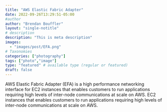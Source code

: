 ```yaml
---
title: "AWS Elastic Fabric Adapter"
date: 2022-09-26T13:29:51-05:00
#author
author: "Brendan Bouffler"
layout: "single-notitle"
# description
description: "This is meta description"
images:
  - "images/post/EFA.png"
# Taxonomies
categories: ["photography"]
tags: ["photo","image"]
type: "featured" # available type (regular or featured)
draft: false
---
```


AWS Elastic Fabric Adapter (EFA) is a high performance networking interface for EC2 instances that enables customers to run applications requiring high levels of inter-node communications at scale on AWS. EC2 instances that enables customers to run applications requiring high levels of inter-node communications at scale on AWS.
